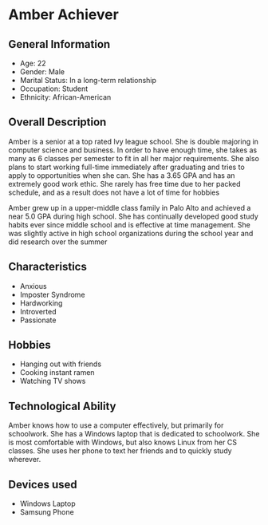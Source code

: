 # Amber Achiever
## General Information
- Age: 22
- Gender: Male
- Marital Status: In a long-term relationship
- Occupation: Student
- Ethnicity: African-American

## Overall Description
Amber is a senior at a top rated Ivy league school. She is double majoring in computer science and business. In order to have enough time, she takes as many as 6 classes per semester to fit in all her major requirements. She also plans to start working full-time immediately after graduating and tries to apply to opportunities when she can. She has a 3.65 GPA and has an extremely good work ethic. She rarely has free time due to her packed schedule, and as a result does not have a lot of time for hobbies

Amber grew up in a upper-middle class family in Palo Alto and achieved a near 5.0 GPA during high school. She has continually developed good study habits ever since middle school and is effective at time management. She was slightly active in high school organizations during the school year and did research over the summer

## Characteristics
- Anxious
- Imposter Syndrome
- Hardworking
- Introverted
- Passionate

## Hobbies
- Hanging out with friends
- Cooking instant ramen
- Watching TV shows

## Technological Ability
Amber knows how to use a computer effectively, but primarily for schoolwork. She has a Windows laptop that is dedicated to schoolwork. She is most comfortable with Windows, but also knows Linux from her CS classes. She uses her phone to text her friends and to quickly study wherever.

## Devices used
- Windows Laptop
- Samsung Phone
